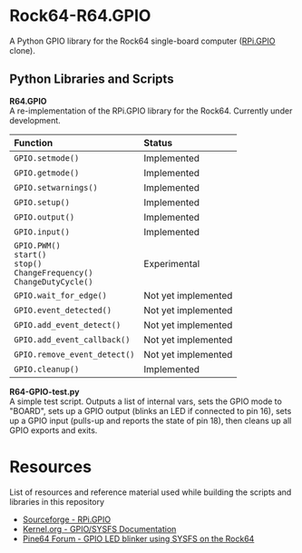 # Rock64-R64.GPIO
A Python GPIO library for the Rock64 single-board computer ([RPi.GPIO](https://sourceforge.net/projects/raspberry-gpio-python/) clone).

## Python Libraries and Scripts

**R64.GPIO**<br>
A re-implementation of the RPi.GPIO library for the Rock64. Currently under development.

Function                     | Status
:--------------------------- | :---
`GPIO.setmode()`             | Implemented
`GPIO.getmode()`             | Implemented
`GPIO.setwarnings()`         | Implemented
`GPIO.setup()`               | Implemented
`GPIO.output()`              | Implemented
`GPIO.input()`               | Implemented
`GPIO.PWM()`<br> `start()`<br> `stop()`<br> `ChangeFrequency()`<br> `ChangeDutyCycle()` | Experimental
`GPIO.wait_for_edge()`       | Not yet implemented
`GPIO.event_detected()`      | Not yet implemented
`GPIO.add_event_detect()`    | Not yet implemented
`GPIO.add_event_callback()`  | Not yet implemented
`GPIO.remove_event_detect()` | Not yet implemented
`GPIO.cleanup()`             | Implemented

**R64-GPIO-test.py**<br>
A simple test script. Outputs a list of internal vars, sets the GPIO mode to "BOARD", sets up a GPIO output (blinks an LED if connected to pin 16), sets up a GPIO input (pulls-up and reports the state of pin 18), then cleans up all GPIO exports and exits.

# Resources
List of resources and reference material used while building the scripts and libraries in this repository
* [Sourceforge - RPi.GPIO](https://sourceforge.net/projects/raspberry-gpio-python/)
* [Kernel.org - GPIO/SYSFS Documentation](https://www.kernel.org/doc/Documentation/gpio/sysfs.txt)
* [Pine64 Forum - GPIO LED blinker using SYSFS on the Rock64](https://forum.pine64.org/showthread.php?tid=4695)
